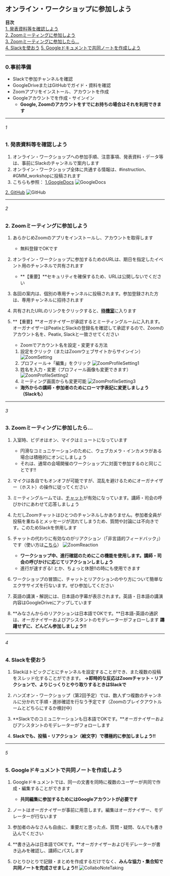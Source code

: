 ## オンライン・ワークショップに参加しよう
**目次**    
[1. 発表資料等を確認しよう](#1)    
[2. Zoomミーティングに参加しよう](#2)    
[3. Zoomミーティングに参加したら...](#3)    
[4. Slackを使おう](#4)
[5. Googleドキュメントで共同ノートを作成しよう](#5)
***
### 0.事前準備
* Slackで参加チャンネルを確認
* GoogleDriveまたはGitHubでガイド・資料を確認
* Zoomアプリをインストール、アカウントを作成
* Googleアカウントでを作成・サインイン
    * **Google, Zoomのアカウントをすでにお持ちの場合はそれを利用できます**
***

###### 1
### **1. 発表資料等を確認しよう**

1. オンライン・ワークショップへの参加手順、注意事項、発表資料・データ等は、事前にSlackのチャンネルで案内します
2. オンライン・ワークショップ全体に共通する情報は、#instruction、#GMM_workshopに投稿されます
3. こちらも参照：
[1.GoogleDocs](https://drive.google.com/open?id=11itoIMYyO4X3WCQe33NdGczug-YEack4DiN9javjH60)
![GoogleDocs](https://github.com/kotdijian/StayHomebutStudyWorkshop/blob/master/ZoomMeetingImages/StayHomeStudy.png)

[2. GitHub](https://github.com/kotdijian/StayHomebutStudyWorkshop/blob/master/GMM.md)
![GitHub](https://github.com/kotdijian/StayHomebutStudyWorkshop/blob/master/ZoomMeetingImages/GitHubRepositry.png)

***
###### 2
### **2. Zoomミーティングに参加しよう**
1. あらかじめZoomのアプリをインストールし、アカウントを取得します
    * 無料登録でOKです

2. オンライン・ワークショップに参加するためのURLは、期日を指定したイベント用のチャンネルで共有されます
    * **【重要】**セキュリティを確保するため、URLは公開しないでください

3. 各回の案内は、個別の専用チャンネルに投稿されます。参加登録された方は、専用チャンネルに招待されます

4. 共有されたURLのリンクをクリックすると、[**待機室**](https://zoom-support.nissho-ele.co.jp/hc/ja/articles/360025314811-%E5%BE%85%E6%A9%9F%E5%AE%A4)に入ります

5.  **【重要】**オーガナイザーが承認するとミーティングルームに入れます。オーガナイザーはPeatixとSlackの登録名を確認して承認するので、Zoomのアカウント名を、Peatix, Slackと一致させてください
    * Zoomでアカウント名を設定・変更する方法
    1. 設定をクリック（またはZoomウェブサイトからサインイン）
![ZoomSetting](https://github.com/kotdijian/StayHomebutStudyWorkshop/blob/master/ZoomMeetingImages/ZoomSetting.png)
    2. プロフィール→「編集」をクリック
![ZoomProfileSetting1](https://github.com/kotdijian/StayHomebutStudyWorkshop/blob/master/ZoomMeetingImages/ZoomProfileSettings.png)
    3. 姓名を入力・変更（プロフィール画像も変更できます）
![ZoomProfileSetting2](https://github.com/kotdijian/StayHomebutStudyWorkshop/blob/master/ZoomMeetingImages/ZoomProfileSetting2.png)
    4. ミーティング画面からも変更可能
![ZoomProfileSetting3](https://github.com/kotdijian/StayHomebutStudyWorkshop/blob/master/ZoomMeetingImages/ZoomProfileSetting3.png)

    * **海外からの講師・参加者のためにローマ字表記に変更しましょう（Slackも）**
***
###### 3
### **3. Zoomミーティングに参加したら...**
1. 入室時、ビデオはオン、マイクはミュートになっています
    * 円滑なコミュニケーションのために、ウェブカメラ・インカメラがある場合は積極的にオンにしましょう
    * それは、通常の会場開催のワークショップに対面で参加するのと同じことです!!

2. マイクは各自でもオンオフが可能ですが、混乱を避けるためにオーガナイザー（ホスト）の操作に従ってください

3.  ミーティングルームでは、[チャット](https://support.zoom.us/hc/ja/articles/203650445-%E3%83%9F%E3%83%BC%E3%83%86%E3%82%A3%E3%83%B3%E3%82%B0%E5%86%85%E3%83%81%E3%83%A3%E3%83%83%E3%83%88)が有効になっています。講師・司会の呼びかけにあわせて応答しましょう

4. ただしZoomチャットはひとつのチャンネルしかありません。参加者全員が投稿を重ねるとメッセージが流れてしまうため、質問や討論には不向きです。このためSlackを併用します

5. チャットの代わりに有効なのがリアクション（「非言語的フィードバック」）です（使い方は[こちら](https://zoom-support.nissho-ele.co.jp/hc/ja/articles/360025314131-%E3%83%9F%E3%83%BC%E3%83%86%E3%82%A3%E3%83%B3%E3%82%B0%E4%B8%AD%E3%81%AE%E9%9D%9E%E8%A8%80%E8%AA%9E%E7%9A%84%E3%83%95%E3%82%A3%E3%83%BC%E3%83%89%E3%83%90%E3%83%83%E3%82%AF)）
![ZoomReaction](https://github.com/kotdijian/StayHomebutStudyWorkshop/blob/master/ZoomMeetingImages/ZoomReaction.png)
    * **ワークショップ中、進行確認のためにこの機能を使用します。講師・司会の呼びかけに応じてリアクションしましょう**
    * 進行が速すぎる! とか、ちょっと休憩!!の時にも使用できます
 
6. ワークショップの冒頭に、チャットとリアクションのやり方について簡単なエクササイズを行ないます。ぜひ参加してください
7. 英語の講演・解説には、日本語の字幕が表示されます。英語・日本語の講演内容はGoogleDriveにアップしています

8. **みなさんからのリアクションは日本語でOKです。**日本語-英語の通訳は、オーガナイザーおよびアシスタントのモデレーターがフォローします
**躊躇せずに、どんどん参加しましょう!!**
***

###### 4
### 4. Slackを使おう
1. Slackはトピックごとにチャンネルを設定することができ、また複数の投稿をスレッド化することができます。
**→即時的な反応はZoomチャット・リアクションで、よりじっくりとやり取りするときはSlackで**

2. ハンズオン・ワークショップ（第2回予定）では、数人ずつ複数のチャンネルに分かれて手順・進捗確認を行なう予定です（Zoomのブレイクアウトルームとどちらにするか検討中）

3. **Slackでのコミュニケーションも日本語でOKです。**オーガナイザーおよびアシスタントのモデレーターがフォローします

4. **Slackでも、投稿・リアクション（絵文字）で積極的に参加しましょう!!**

***

###### 5
### 5. Googleドキュメントで共同ノートを作成しよう
1. Googleドキュメントでは、同一の文書を同時に複数のユーザーが共同で作成・編集することができます
    * **共同編集に参加するためにはGoogleアカウントが必要です**

2. ノートはオーガナイザーが事前に用意します。編集はオーガナイザー、モデレーターが行ないます

3. 参加者のみなさんも自由に、重要だと思った点、質問・疑問、なんでも書き込んでください

4. **書き込みは日本語でOKです。**オーガナイザーおよびモデレーターが書き込みを確認し、講師にパスします

5. ひとりひとりで記録・まとめを作成するだけでなく、**みんな協力・集合知で共同ノートを完成させましょう!!**
![CollaboNoteTaking](https://github.com/kotdijian/StayHomebutStudyWorkshop/blob/master/ZoomMeetingImages/CollaboNoteTaking.png)
